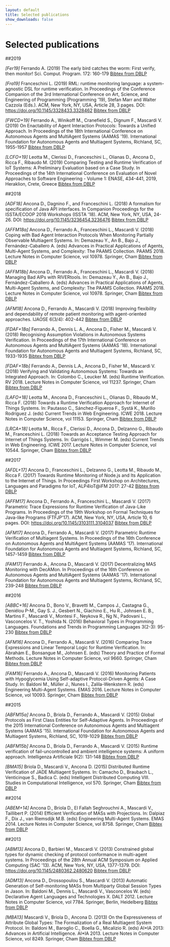 ```yaml
---
layout: default
title: Selected publications
show_downloads: false
---
```


# Selected publications 

##2019 

*[Fer19]* Ferrando A. (2019) The early bird catches the worm: First verify, then monitor! Sci. Comput. Program. 172: 160-179 [Bibtex from DBLP](https://dblp.uni-trier.de/rec/bibtex/journals/scp/Ferrando19)

*[Fra19]* Franceschini L. (2019) RML: runtime monitoring language: a system-agnostic DSL for runtime verification. In Proceedings of the Conference Companion of the 3rd International Conference on Art, Science, and Engineering of Programming (Programming '19), Stefan Marr and Walter Cazzola (Eds.). ACM, New York, NY, USA, Article 28, 3 pages. DOI: https://doi.org/10.1145/3328433.3328462 [Bibtex from DBLP](https://dblp.uni-trier.de/rec/bibtex/conf/programming/Franceschini19)


*[FWCD+19]* Ferrando A., Winikoff M., Cranefield S., Dignum F., Mascardi V. (2019) On Enactability of Agent Interaction Protocols: Towards a Unified Approach. In Proceedings of the 18th International Conference on Autonomous Agents and MultiAgent Systems (AAMAS '19). International Foundation for Autonomous Agents and Multiagent Systems, Richland, SC, 1955-1957 [Bibtex from DBLP](https://dblp.uni-trier.de/rec/bibtex/conf/atal/FerrandoWCDM19)

*[LCFO+19]* Leotta M., Clerissi D., Franceschini L., Olianas D., Ancona D., Ricca F., Ribaudo M. (2019)
Comparing Testing and Runtime Verification of IoT Systems: A Preliminary Evaluation based on a Case Study.
In Proceedings of the 14th International Conference on Evaluation of Novel Approaches to Software Engineering - Volume 1: ENASE, 434-441, 2019, Heraklion, Crete, Greece [Bibtex from DBLP](https://dblp.uni-trier.de/rec/bibtex/conf/enase/LeottaCFOARR19)

##2018 

*[ADF18]* Ancona D., Dagnino F., and Franceschini L. (2018) A formalism for specification of Java API interfaces. In Companion Proceedings for the ISSTA/ECOOP 2018 Workshops (ISSTA '18). ACM, New York, NY, USA, 24-26. DOI: https://doi.org/10.1145/3236454.3236476 [Bibtex from DBLP](https://dblp.uni-trier.de/rec/bibtex/conf/issta/AnconaDF18)

*[AFFM18a]* Ancona D., Ferrando A., Franceschini L., Mascardi V. (2018) Coping with Bad Agent Interaction Protocols When Monitoring Partially Observable Multiagent Systems. In: Demazeau Y., An B., Bajo J., Fernández-Caballero A. (eds) Advances in Practical Applications of Agents, Multi-Agent Systems, and Complexity: The PAAMS Collection. PAAMS 2018. Lecture Notes in Computer Science, vol 10978. Springer, Cham [Bibtex from DBLP](https://dblp.uni-trier.de/rec/bibtex/conf/paams/AnconaFFM18)

*[AFFM18b]* Ancona D., Ferrando A., Franceschini L., Mascardi V. (2018) Managing Bad AIPs with RIVERtools. In: Demazeau Y., An B., Bajo J., Fernández-Caballero A. (eds) Advances in Practical Applications of Agents, Multi-Agent Systems, and Complexity: The PAAMS Collection. PAAMS 2018. Lecture Notes in Computer Science, vol 10978. Springer, Cham [Bibtex from DBLP](https://dblp.uni-trier.de/rec/bibtex/conf/paams/AnconaFFM18a)

*[AFM18]* Ancona D., Ferrando A., Mascardi V. (2018)
Improving flexibility and dependability of remote patient monitoring with agent-oriented approaches. IJAOSE 6(3/4): 402-442 [Bibtex from DBLP](https://dblp.uni-trier.de/rec/bibtex/journals/ijaose/AnconaFM18)

*[FDAF+18a]* Ferrando A., Dennis L. A., Ancona D., Fisher M., Mascardi V. (2018) Recognising Assumption Violations in Autonomous Systems Verification. In Proceedings of the 17th International Conference on Autonomous Agents and MultiAgent Systems (AAMAS '18). International Foundation for Autonomous Agents and Multiagent Systems, Richland, SC, 1933-1935 [Bibtex from DBLP](https://dblp.uni-trier.de/rec/bibtex/conf/atal/FerrandoDA0M18)

*[FDAF+18b]* Ferrando A., Dennis L.A., Ancona D., Fisher M., Mascardi V. (2018) Verifying and Validating Autonomous Systems: Towards an Integrated Approach. In: Colombo C., Leucker M. (eds) Runtime Verification. RV 2018. Lecture Notes in Computer Science, vol 11237. Springer, Cham [Bibtex from DBLP](https://dblp.uni-trier.de/rec/bibtex/conf/rv/FerrandoDA0M18)

*[LAFO+18]* Leotta M., Ancona D., Franceschini L., Olianas D., Ribaudo M., Ricca F. (2018) Towards a Runtime Verification Approach for Internet of Things Systems. In: Pautasso C., Sánchez-Figueroa F., Systä K., Murillo Rodríguez J. (eds) Current Trends in Web Engineering. ICWE 2018. Lecture Notes in Computer Science, vol 11153. Springer, Cham [Bibtex from DBLP](https://dblp.uni-trier.de/rec/bibtex/conf/icwe/LeottaAFORR18)


*[LRCA+18]* Leotta M., Ricca F., Clerissi D., Ancona D., Delzanno G., Ribaudo M., Franceschini L. (2018) Towards an Acceptance Testing Approach for Internet of Things Systems. In: Garrigós I., Wimmer M. (eds) Current Trends in Web Engineering. ICWE 2017. Lecture Notes in Computer Science, vol 10544. Springer, Cham [Bibtex from DBLP](https://dblp.uni-trier.de/rec/bibtex/conf/icwe/LeottaRCADRF17)

##2017

*[AFDL+17]* Ancona D., Franceschini L., Delzanno G., Leotta M., Ribaudo M., Ricca F. (2017)
Towards Runtime Monitoring of Node.js and Its Application to the Internet of Things. In Proceedings First Workshop on Architectures, Languages and Paradigms for IoT, ALP4IoT@iFM 2017: 27-42 [Bibtex from DBLP](https://dblp.uni-trier.de/rec/bibtex/journals/corr/abs-1802-01790)

*[AFFM17]* Ancona D., Ferrando A., Franceschini L., Mascardi V. (2017) Parametric Trace Expressions for Runtime Verification of Java-Like Programs. In Proceedings of the 19th Workshop on Formal Techniques for Java-like Programs (FTFJP'17). ACM, New York, NY, USA, Article 10, 6 pages. DOI: https://doi.org/10.1145/3103111.3104037 [Bibtex from DBLP](https://dblp.uni-trier.de/rec/bibtex/conf/ecoop/AnconaFFM17)

*[AFM17]* Ancona D., Ferrando A., Mascardi V. (2017) Parametric Runtime Verification of Multiagent Systems. In Proceedings of the 16th Conference on Autonomous Agents and MultiAgent Systems (AAMAS '17). International Foundation for Autonomous Agents and Multiagent Systems, Richland, SC, 1457-1459 [Bibtex from DBLP](https://dblp.uni-trier.de/rec/bibtex/conf/atal/AnconaFM17)

*[FAM17]* Ferrando A., Ancona D.,  Mascardi V. (2017) Decentralizing MAS Monitoring with DecAMon. In Proceedings of the 16th Conference on Autonomous Agents and MultiAgent Systems (AAMAS '17). International Foundation for Autonomous Agents and Multiagent Systems, Richland, SC, 239-248 [Bibtex from DBLP](https://dblp.uni-trier.de/rec/bibtex/conf/atal/FerrandoAM17)

##2016

*[ABBC+16]* Ancona D., Bono V., Bravetti M., Campos J., Castagna G.,  Deniélou P-M., Gay S. J., Gesbert N., Giachino E., Hu R., Johnsen E. B., Martins F., Mascardi V., Montesi F., Neykova R., Ng N., Padovani L., Vasconcelos V. T., Yoshida N. (2016)
Behavioral Types in Programming Languages. Foundations and Trends in Programming Languages 3(2-3): 95-230 [Bibtex from DBLP](https://dblp.uni-trier.de/rec/bibtex/journals/ftpl/AnconaBB0CDGGGH16)

*[AFM16]* Ancona D., Ferrando A., Mascardi V. (2016) Comparing Trace Expressions and Linear Temporal Logic for Runtime Verification. In: Ábrahám E., Bonsangue M., Johnsen E. (eds) Theory and Practice of Formal Methods. Lecture Notes in Computer Science, vol 9660. Springer, Cham [Bibtex from DBLP](https://dblp.uni-trier.de/rec/bibtex/conf/birthday/AnconaFM16)

*[FAM16]* Ferrando A., Ancona D., Mascardi V. (2016) Monitoring Patients with Hypoglycemia Using Self-adaptive Protocol-Driven Agents: A Case Study. In: Baldoni M., Müller J., Nunes I., Zalila-Wenkstern R. (eds) Engineering Multi-Agent Systems. EMAS 2016. Lecture Notes in Computer Science, vol 10093. Springer, Cham [Bibtex from DBLP](https://dblp.uni-trier.de/rec/bibtex/conf/atal/FerrandoAM16)

##2015

*[ABFM15a]* Ancona D., Briola D., Ferrando A., Mascardi V. (2015) Global Protocols as First Class Entities for Self-Adaptive Agents. In Proceedings of the 2015 International Conference on Autonomous Agents and Multiagent Systems (AAMAS '15). International Foundation for Autonomous Agents and Multiagent Systems, Richland, SC, 1019-1029 [Bibtex from DBLP](https://dblp.uni-trier.de/rec/bibtex/conf/atal/AnconaBFM15)

*[ABFM15b]* Ancona D., Briola D., Ferrando A., Mascardi V. (2015) Runtime verification of fail-uncontrolled and ambient intelligence systems: A uniform approach. Intelligenza Artificiale 9(2): 131-148 [Bibtex from DBLP](https://dblp.uni-trier.de/rec/bibtex/journals/ia/AnconaBFM15)


*[BMA15]* Briola D., Mascardi V., Ancona D. (2015) Distributed Runtime Verification of JADE Multiagent Systems. In: Camacho D., Braubach L., Venticinque S., Badica C. (eds) Intelligent Distributed Computing VIII. Studies in Computational Intelligence, vol 570. Springer, Cham [Bibtex from DBLP](https://dblp.uni-trier.de/rec/bibtex/conf/idc/BriolaMA14)

##2014 

*[ABEM+14]* Ancona D., Briola D., El Fallah Seghrouchni A., Mascardi V., Taillibert P. (2014) Efficient Verification of MASs with Projections. In: Dalpiaz F., Dix J., van Riemsdijk M.B. (eds) Engineering Multi-Agent Systems. EMAS 2014. Lecture Notes in Computer Science, vol 8758. Springer, Cham [Bibtex from DBLP](https://dblp.uni-trier.de/rec/bibtex/conf/dalt/AnconaBFMT14)

##2013

*[ABM13]* Ancona D., Barbieri M., Mascardi V. (2013) Constrained global types for dynamic checking of protocol conformance in multi-agent systems. In Proceedings of the 28th Annual ACM Symposium on Applied Computing (SAC '13). ACM, New York, NY, USA, 1377-1379. DOI: https://doi.org/10.1145/2480362.2480620 [Bibtex from DBLP](https://dblp.uni-trier.de/rec/bibtex/conf/sac/AnconaBM13)

*[ADM13]* Ancona D., Drossopoulou S., Mascardi V. (2013) Automatic Generation of Self-monitoring MASs from Multiparty Global Session Types in Jason. In: Baldoni M., Dennis L., Mascardi V., Vasconcelos W. (eds) Declarative Agent Languages and Technologies X. DALT 2012. Lecture Notes in Computer Science, vol 7784. Springer, Berlin, Heidelberg [Bibtex from DBLP](https://dblp.uni-trier.de/rec/bibtex/conf/dalt/AnconaDM12)

*[MBA13]* Mascardi V., Briola D., Ancona D. (2013) On the Expressiveness of Attribute Global Types: The Formalization of a Real Multiagent System Protocol. In: Baldoni M., Baroglio C., Boella G., Micalizio R. (eds) AI\*IA 2013: Advances in Artificial Intelligence. AI\*IA 2013. Lecture Notes in Computer Science, vol 8249. Springer, Cham [Bibtex from DBLP](https://dblp.uni-trier.de/rec/bibtex/conf/aiia/MascardiBA13)





